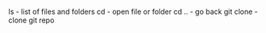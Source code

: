 ls - list of files and folders 
cd - open file or folder 
cd .. - go back
git clone - clone git repo
